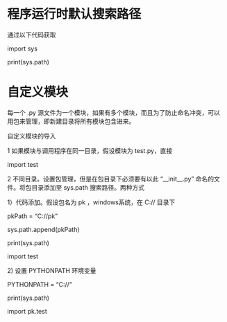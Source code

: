 # 程序运行时默认搜索路径

通过以下代码获取

import sys

print\(sys.path\)

# 自定义模块

每一个 .py 源文件为一个模块，如果有多个模块，而且为了防止命名冲突，可以用包来管理，即新建目录将所有模块包含进来。

自定义模块的导入

1 如果模块与调用程序在同一目录，假设模块为 test.py，直接

import test

2 不同目录。设置包管理，但是在包目录下必须要有以此 “\_\_init\_\_.py” 命名的文件。将包目录添加至 sys.path 搜索路径。两种方式

1）代码添加。假设包名为 pk ，windows系统，在 C:// 目录下

pkPath = “C://pk” 

sys.path.append\(pkPath\)

print\(sys.path\)

import test

2\) 设置 PYTHONPATH 环境变量

PYTHONPATH  = “C://”

print\(sys.path\)

import pk.test










